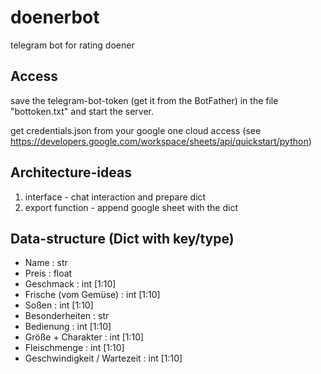 # doenerbot
telegram bot for rating doener

## Access
save the telegram-bot-token (get it from the BotFather) in the file "bottoken.txt" and start the server.

get credentials.json from your google one cloud access (see https://developers.google.com/workspace/sheets/api/quickstart/python)

## Architecture-ideas
1. interface - chat interaction and prepare dict
2. export function - append google sheet with the dict 

## Data-structure (Dict with key/type)
- Name : str
- Preis : float
- Geschmack : int [1:10]
- Frische (vom Gemüse) : int [1:10]
- Soßen : int [1:10]
- Besonderheiten : str
- Bedienung : int [1:10]
- Größe + Charakter : int [1:10]
- Fleischmenge : int [1:10]
- Geschwindigkeit / Wartezeit : int [1:10]